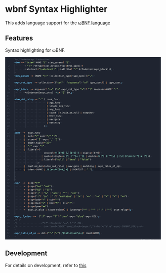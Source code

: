 # wbnf Syntax Highlighter

This adds language support for the [ωBNF language](https://github.com/arr-ai/wbnf)

## Features

Syntax highlighting for ωBNF.

![syntax-highlighting](./asets/../assets/images/wbnf-syntax-highlighter.png)

## Development

For details on development, refer to [this](./vsc-extension-quickstart.md)
